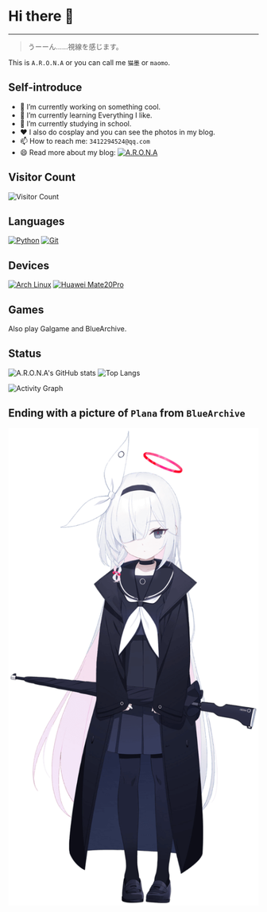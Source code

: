 # Hi there 👋

---

> うーーん……視線を感じます。

This is `A.R.O.N.A` or you can call me `猫墨` or `maomo`.

## Self-introduce

- 🔭 I’m currently working on something cool.
- 🌱 I’m currently learning Everything I like.
- 🎒 I’m currently studying in school.
- ❤️ I also do cosplay and you can see the photos in my blog.
- 📫 How to reach me: `3412294524@qq.com`
- 😄 Read more about my blog: [![A.R.O.N.A][blog_img]][plana-planetarium]

## Visitor Count

![Visitor Count][visitor]

## Languages

[![Python][python_img]][python]
[![Git][git_img]][git]

## Devices

[![Arch Linux][arch_img]][arch]
[![Huawei Mate20Pro][huawei_img]][huawei]

## Games

Also play Galgame and BlueArchive.

## Status

![A.R.O.N.A's GitHub stats][stats_graph]
![Top Langs][lang]

![Activity Graph][activity]

## Ending with a picture of `Plana` from `BlueArchive`

![Plana][plana]

[visitor]: https://count.getloli.com/get/@:plana-planetarium

[blog_img]: https://img.shields.io/badge/A.R.O.N.A-f9e2ee
[plana-planetarium]: https://plana-planetarium.github.io

[python_img]: https://img.shields.io/badge/-Python-3776AB?style=flat-square&logo=python&logoColor=ffffff
[python]: https://www.python.org/
[git_img]: https://img.shields.io/badge/-Git-f05032?style=flat-square&logo=git&logoColor=white
[git]: https://git-scm.com/
[arch_img]: https://img.shields.io/badge/Arch%20Linux-33aadd?style=flat-square&logo=arch-linux&logoColor=ffffff
[arch]: https://www.archlinux.org/
[huawei_img]: https://img.shields.io/badge/Huawei-Mate20Pro-f5010c?style=flat-square&logo=huawei&logoColor=ffffff
[huawei]: https://www.huawei.com/

[stats_graph]: https://github-readme-stats.vercel.app/api?username=plana-planetarium&show_icons=true&theme=tokyonight
[lang]: https://github-readme-stats.vercel.app/api/top-langs/?username=plana-planetarium&layout=compact&theme=tokyonight
[activity]: https://github-readme-activity-graph.vercel.app/graph?username=plana-planetarium&theme=tokyo-night

[plana]: ./plana.png

